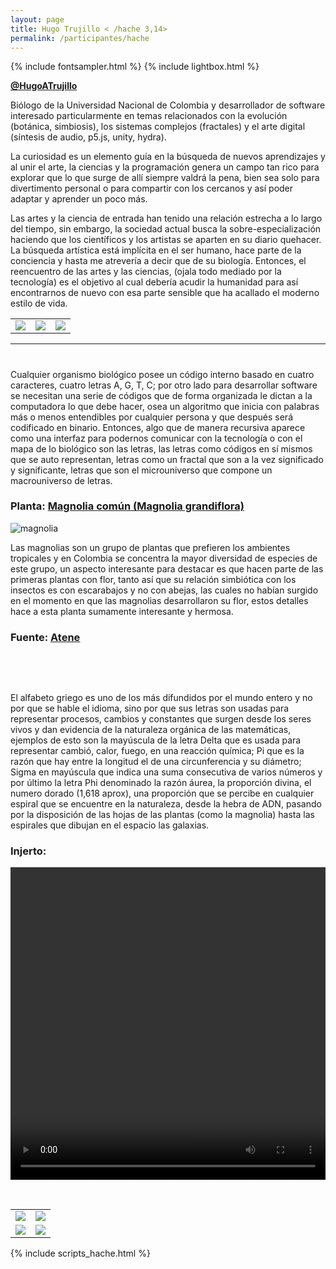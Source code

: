 ```yaml
---
layout: page
title: Hugo Trujillo < /hache 3,14>
permalink: /participantes/hache
---
```

{% include fontsampler.html %}
{% include lightbox.html %}

**[@HugoATrujillo](https://twitter.com/HugoATrujillo)**

Biólogo de la Universidad Nacional de Colombia y desarrollador de software interesado particularmente en temas relacionados con la evolución (botánica, simbiosis), los sistemas complejos (fractales) y el arte digital (síntesis de audio, p5.js, unity, hydra). 

La curiosidad es un elemento guía en la búsqueda de nuevos aprendizajes y al unir el arte, la ciencias y la programación genera un campo tan rico para explorar que lo que surge de allí siempre valdrá la pena, bien sea solo para divertimento personal o para compartir con los cercanos y así poder adaptar y aprender un poco más.

Las artes y la ciencia de entrada han tenido una relación estrecha a lo largo del tiempo, sin embargo, la sociedad actual busca la sobre-especialización haciendo que los científicos y los artistas se aparten en su diario quehacer. La búsqueda artística está implícita en el ser humano, hace parte de la conciencia y hasta me atrevería a decir que de su biología. Entonces, el reencuentro de las artes y las ciencias, (ojala todo mediado por la tecnología) es el objetivo al cual debería acudir la humanidad para así encontrarnos de nuevo con esa parte sensible que ha acallado el moderno estilo de vida.

<div class="gallery_1">
  <table>
    <tbody>
      <tr>
        <td>
          <a href="/injertos/participantes/assets_hache/hache_1.jpg">
            <img src="/injertos/participantes/assets_hache/hache_1.jpg">
          </a>
        </td>
        <td>
          <a href="/injertos/participantes/assets_hache/hache_2.jpg">
            <img src="/injertos/participantes/assets_hache/hache_2.jpg">
          </a>
        </td>
        <td>
          <a href="/injertos/participantes/assets_hache/hache_3.jpg">
            <img src="/injertos/participantes/assets_hache/hache_3.jpg">
          </a>
        </td>
      </tr>
    </tbody>
  </table>
</div>

---
# </Injertos>

Cualquier organismo biológico posee un código interno basado en cuatro caracteres, cuatro letras A, G, T, C; por otro lado para desarrollar software se necesitan una serie de códigos que de forma organizada le dictan a la computadora lo que debe hacer, osea un algoritmo que inicia con palabras más o menos entendibles por cualquier persona y que después será codificado en binario. Entonces, algo que de manera recursiva aparece como una interfaz para podernos comunicar con la tecnología o con el mapa de lo biológico son las letras, las letras como códigos en sí mismos que se auto representan, letras como un fractal que son a la vez significado y significante, letras que son el microuniverso que compone un macrouniverso de letras.

### Planta: [Magnolia común (Magnolia grandiflora)](https://colombia.inaturalist.org/taxa/83074-Magnolia-grandiflora)

![magnolia](/injertos/participantes/assets_hache/magnolia_original.png)

Las magnolias son un grupo de plantas que prefieren los ambientes tropicales y en Colombia se concentra la mayor diversidad de especies de este grupo, un aspecto interesante para destacar es que hacen parte de las primeras plantas con flor, tanto así que su relación simbiótica con los insectos es con escarabajos y no con abejas, las cuales no habían surgido en el momento en que las magnolias desarrollaron su flor, estos detalles hace a esta planta sumamente interesante y hermosa.

### Fuente: [Atene](https://www.dafont.com/es/atene.font)

&nbsp;

<div id="font_sampler"></div>

&nbsp;

El alfabeto griego es uno de los más difundidos por el mundo entero y no por que se hable el idioma, sino por que sus letras son usadas para representar procesos, cambios y constantes que surgen desde los seres vivos y dan evidencia de la naturaleza orgánica de las matemáticas, ejemplos de esto son la mayúscula de la letra Delta que es usada para representar cambió, calor, fuego, en una reacción química; Pi que es la razón que hay entre la longitud el de una circunferencia y su diámetro; Sigma en mayúscula que indica una suma consecutiva de varios números y por último la letra Phi denominado la razón áurea, la proporción divina, el numero dorado (1,618 aprox), una proporción que se percibe en cualquier espiral que se encuentre en la naturaleza, desde la hebra de ADN, pasando por la disposición de las hojas de las plantas (como la magnolia) hasta las espirales que dibujan en el espacio las galaxias.

### Injerto:

<div style="text-align:center; max-width:100%;">
  <video width="100%" height="500" controls loop>
    <source src="/injertos/participantes/assets_hache/magnolia_phi.mp4" type="video/mp4"/>
  </video>
</div>

&nbsp;

<div class="gallery_2">
  <table>
    <tbody>
      <tr>
        <td>
          <a href="/injertos/participantes/assets_hache/magnolia_delta_10.png">
            <img src="/injertos/participantes/assets_hache/magnolia_delta_10.png">
          </a>
        </td>
        <td>
          <a href="/injertos/participantes/assets_hache/magnolia_pi_10.png">
            <img src="/injertos/participantes/assets_hache/magnolia_pi_10.png">
          </a>
        </td>
      </tr>
      <tr>
        <td>
          <a href="/injertos/participantes/assets_hache/magnolia_phi_10.png">
            <img src="/injertos/participantes/assets_hache/magnolia_phi_10.png">
          </a>
        </td>
        <td>
          <a href="/injertos/participantes/assets_hache/magnolia_sigma_10.png">
            <img src="/injertos/participantes/assets_hache/magnolia_sigma_10.png">
          </a>
        </td>
      </tr>
    </tbody>
  </table>
</div>

{% include scripts_hache.html %}